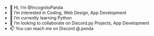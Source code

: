 - 👋 Hi, I’m @IncognitoPanda
- 👀 I’m interested in Coding, Web Design, App Development
- 🌱 I’m currently learning Python
- 💞️ I’m looking to collaborate on Discord.py Projects, App Development
- 📫 You can reach me on Discord @.pxnda

<!---
IncognitoPanda/IncognitoPanda is a ✨ special ✨ repository because its `README.md` (this file) appears on your GitHub profile.
You can click the Preview link to take a look at your changes.
--->
